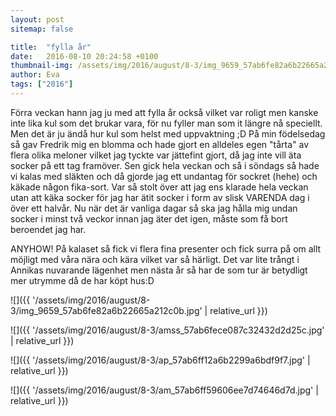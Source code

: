 ```yaml
---
layout: post
sitemap: false

title:  "fylla år"
date:   2016-08-10 20:24:58 +0100
thumbnail-img: /assets/img/2016/august/8-3/img_9659_57ab6fe82a6b22665a212c0b.jpg
author: Eva
tags: ["2016"]
---
```


Förra veckan hann jag ju med att fylla år också vilket var roligt men kanske inte lika kul som det brukar vara, för nu fyller man som it längre nå speciellt. Men det är ju ändå hur kul som helst med uppvaktning ;D På min födelsedag så gav Fredrik mig en blomma och hade gjort en alldeles egen "tårta" av flera olika meloner vilket jag tyckte var jättefint gjort, då jag inte vill äta socker på ett tag framöver. Sen gick hela veckan och så i söndags så hade vi kalas med släkten och då gjorde jag ett undantag för sockret (hehe) och käkade någon fika-sort. Var så stolt över att jag ens klarade hela veckan utan att käka socker för jag har ätit socker i form av slisk VARENDA dag i över ett halvår. Nu när det är vanliga dagar så ska jag hålla mig undan socker i minst två veckor innan jag äter det igen, måste som få bort beroendet jag har. 

ANYHOW! På kalaset så fick vi flera fina presenter och fick surra på om allt möjligt med våra nära och kära vilket var så härligt. Det var lite trångt i Annikas nuvarande lägenhet men nästa år så har de som tur är betydligt mer utrymme då de har köpt hus:D

![]({{ '/assets/img/2016/august/8-3/img_9659_57ab6fe82a6b22665a212c0b.jpg'  | relative_url }})

![]({{ '/assets/img/2016/august/8-3/amss_57ab6fece087c32432d2d25c.jpg'  | relative_url }})

![]({{ '/assets/img/2016/august/8-3/ap_57ab6ff12a6b2299a6bdf9f7.jpg'  | relative_url }})

![]({{ '/assets/img/2016/august/8-3/am_57ab6ff59606ee7d74646d7d.jpg'  | relative_url }})

